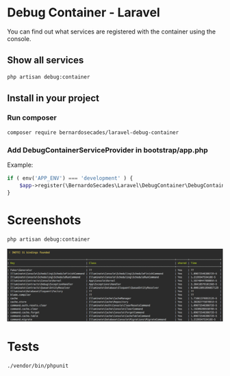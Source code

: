 # Debug Container - Laravel

You can find out what services are registered with the container using the console. 

## Show all services

```bash
php artisan debug:container
```

## Install in your project

### Run composer

```bash
composer require bernardosecades/laravel-debug-container
```

### Add DebugContainerServiceProvider in bootstrap/app.php

Example:

```php
if ( env('APP_ENV') === 'development' ) {
    $app->register(\BernardoSecades\Laravel\DebugContainer\DebugContainerServiceProvider::class);
}
```

# Screenshots

```bash
php artisan debug:container
```

![Command debug container](resources/command_debug_container.png)

# Tests

```bash
./vendor/bin/phpunit
```



